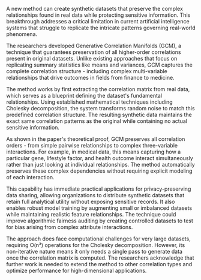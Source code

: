 A new method can create synthetic datasets that preserve the complex relationships found in real data while protecting sensitive information. This breakthrough addresses a critical limitation in current artificial intelligence systems that struggle to replicate the intricate patterns governing real-world phenomena.

The researchers developed Generative Correlation Manifolds (GCM), a technique that guarantees preservation of all higher-order correlations present in original datasets. Unlike existing approaches that focus on replicating summary statistics like means and variances, GCM captures the complete correlation structure - including complex multi-variable relationships that drive outcomes in fields from finance to medicine.

The method works by first extracting the correlation matrix from real data, which serves as a blueprint defining the dataset's fundamental relationships. Using established mathematical techniques including Cholesky decomposition, the system transforms random noise to match this predefined correlation structure. The resulting synthetic data maintains the exact same correlation patterns as the original while containing no actual sensitive information.

As shown in the paper's theoretical proof, GCM preserves all correlation orders - from simple pairwise relationships to complex three-variable interactions. For example, in medical data, this means capturing how a particular gene, lifestyle factor, and health outcome interact simultaneously rather than just looking at individual relationships. The method automatically preserves these complex dependencies without requiring explicit modeling of each interaction.

This capability has immediate practical applications for privacy-preserving data sharing, allowing organizations to distribute synthetic datasets that retain full analytical utility without exposing sensitive records. It also enables robust model training by augmenting small or imbalanced datasets while maintaining realistic feature relationships. The technique could improve algorithmic fairness auditing by creating controlled datasets to test for bias arising from complex attribute interactions.

The approach does face computational challenges for very large datasets, requiring O(n³) operations for the Cholesky decomposition. However, its non-iterative nature means it only needs a single pass to generate data once the correlation matrix is computed. The researchers acknowledge that further work is needed to extend the method to other correlation types and optimize performance for high-dimensional applications.